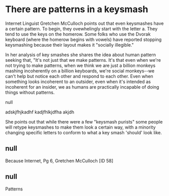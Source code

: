# There are patterns in a keysmash

Internet Linguist Gretchen McCulloch points out that even keysmashes have a certain pattern. To begin, they ovewhelingly start with the letter a. They tend to use the keys on the homerow. Some folks who use the Dvorak keyboard (where the homerow begins with vowels) have reported stopping keysmashing because their layout makes it "socially illegible."

In her analysis of key smashes she shares the idea about human pattern seeking that, "It's not just that we make patterns. It's that even when we're not trying to make patterns, when we think we are just a billion monkeys mashing incoherently on a billion keyboards, we're social monkeys--we can't help but notice each other and respond to each other. Even when something looks incoherent to an outsider, even when it's intended as incoherent for an insider, we as humans are practically incapable of doing things without patterns. 



null

adskjfhjkadhf kadjfhlkjdfha  akjdh

She points out that while there were a few "keysmash purists" some people will retype keysmashes to make them look a certain way, with a minority changing specific letters to conform to what a key smash 'should' look like. 

## null

Because Internet, Pg 6, Gretchen McCulloch [ID 58]

## null

Patterns

